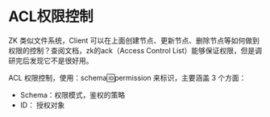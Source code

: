 # ACL权限控制
ZK 类似文件系统，Client 可以在上面创建节点、更新节点、删除节点等如何做到权限的控制？查阅文档，zk的ack（Access Control List）能够保证权限，但是调研完后发现它不是很好用。

ACL 权限控制，使用：schema:id:permission 来标识，主要涵盖 3 个方面：
- Schema：权限模式，鉴权的策略
- ID： 授权对象

